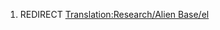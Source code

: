 1.  REDIRECT [Translation:Research/Alien
    Base/el](Translation:Research/Alien_Base/el "wikilink")